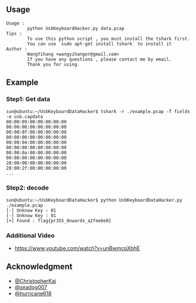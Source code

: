 ## Usage

```
Usage : 
        python UsbKeyboardHacker.py data.pcap
Tips : 
        To use this python script , you must install the tshark first.
        You can use `sudo apt-get install tshark` to install it
Author : 
        WangYihang <wangyihanger@gmail.com>
        If you have any questions , please contact me by email.
        Thank you for using.

```

## Example

### Step1: Get data

```
sun@ubuntu:~/UsbKeyboardDataHacker$ tshark -r ./example.pcap -T fields -e usb.capdata
00:00:09:00:00:00:00:00
00:00:00:00:00:00:00:00
00:00:0f:00:00:00:00:00
00:00:00:00:00:00:00:00
00:00:04:00:00:00:00:00
00:00:00:00:00:00:00:00
00:00:0a:00:00:00:00:00
00:00:00:00:00:00:00:00
20:00:00:00:00:00:00:00
20:00:2f:00:00:00:00:00
...
```

### Step2: decode

```
sun@ubuntu:~/UsbKeyboardDataHacker$ python UsbKeyboardDataHacker.py ./example.pcap 
[-] Unknow Key : 01
[-] Unknow Key : 01
[+] Found : flag{pr355_0nwards_a2fee6e0}
```

### Additional Video

* https://www.youtube.com/watch?v=unBwmcpXbhE


## Acknowledgment

* [@ChristopherKai](https://github.com/ChristopherKai)
* [@seadog007](https://github.com/seadog007)
* [@hurricane618](https://github.com/hurricane618)
